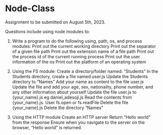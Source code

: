 # Node-Class

Assignment to be submitted on August 5th, 2023.

Questions include using node modules to:
1. Write a program to do the following using, path, os, and process modules:
Print out the current working directory
Print out the separator of a given file path
Print out the extension name of a file path
Print out the process id of the current running process
Print out the user information of the os
Print out the platform of an operating system


2. Using the FS module:
Create a directory/folder named: “Students”
In the Students directory, create a file named user.js
Update the Students directory to “Names”
Add your name as content to the file user.js
Update the file and add your age, sex, nationality, phone number, and any other information about yourself
Update the file user.js to {your_name}.js eg daniel_adesoji.js
Read the contents from {your_name}.js. User fs.open or fs.readFile
Delete the file {your_name}.js
Delete the directory “Names”



3. Using the HTTP module
Create an HTTP server
Return “Hello world” from the response
Ensure when you navigate to the server on the browser, “Hello world” is returned.
